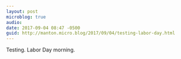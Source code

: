 ```yaml
---
layout: post
microblog: true
audio: 
date: 2017-09-04 08:47 -0500
guid: http://manton.micro.blog/2017/09/04/testing-labor-day.html
---
```

Testing. Labor Day morning.

